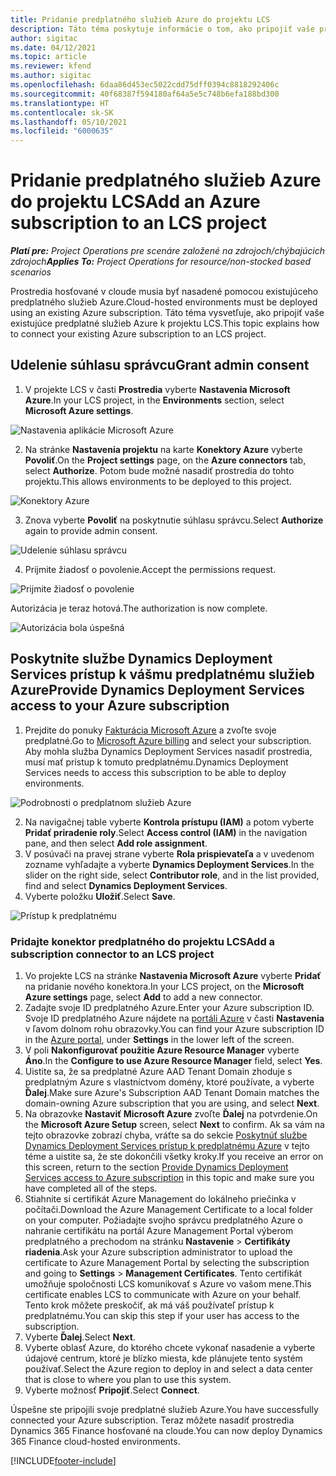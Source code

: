 ```yaml
---
title: Pridanie predplatného služieb Azure do projektu LCS
description: Táto téma poskytuje informácie o tom, ako pripojiť vaše predplatné služieb Azure k projektu LCS.
author: sigitac
ms.date: 04/12/2021
ms.topic: article
ms.reviewer: kfend
ms.author: sigitac
ms.openlocfilehash: 6daa86d453ec5022cdd75dff0394c8818292406c
ms.sourcegitcommit: 40f68387f594180af64a5e5c748b6efa188bd300
ms.translationtype: HT
ms.contentlocale: sk-SK
ms.lasthandoff: 05/10/2021
ms.locfileid: "6000635"
---
```

# <a name="add-an-azure-subscription-to-an-lcs-project"></a><span data-ttu-id="1a071-103">Pridanie predplatného služieb Azure do projektu LCS</span><span class="sxs-lookup"><span data-stu-id="1a071-103">Add an Azure subscription to an LCS project</span></span>

<span data-ttu-id="1a071-104">_**Platí pre:** Project Operations pre scenáre založené na zdrojoch/chýbajúcich zdrojoch_</span><span class="sxs-lookup"><span data-stu-id="1a071-104">_**Applies To:** Project Operations for resource/non-stocked based scenarios_</span></span>

<span data-ttu-id="1a071-105">Prostredia hosťované v cloude musia byť nasadené pomocou existujúceho predplatného služieb Azure.</span><span class="sxs-lookup"><span data-stu-id="1a071-105">Cloud-hosted environments must be deployed using an existing Azure subscription.</span></span> <span data-ttu-id="1a071-106">Táto téma vysvetľuje, ako pripojiť vaše existujúce predplatné služieb Azure k projektu LCS.</span><span class="sxs-lookup"><span data-stu-id="1a071-106">This topic explains how to connect your existing Azure subscription to an LCS project.</span></span> 

## <a name="grant-admin-consent"></a><span data-ttu-id="1a071-107">Udelenie súhlasu správcu</span><span class="sxs-lookup"><span data-stu-id="1a071-107">Grant admin consent</span></span>

1. <span data-ttu-id="1a071-108">V projekte LCS v časti **Prostredia** vyberte **Nastavenia Microsoft Azure**.</span><span class="sxs-lookup"><span data-stu-id="1a071-108">In your LCS project, in the **Environments** section, select **Microsoft Azure settings**.</span></span>

![Nastavenia aplikácie Microsoft Azure](./media/1MicrosoftAzureSettings.png)

2. <span data-ttu-id="1a071-110">Na stránke **Nastavenia projektu** na karte **Konektory Azure** vyberte **Povoliť**.</span><span class="sxs-lookup"><span data-stu-id="1a071-110">On the **Project settings** page, on the **Azure connectors** tab, select **Authorize**.</span></span> <span data-ttu-id="1a071-111">Potom bude možné nasadiť prostredia do tohto projektu.</span><span class="sxs-lookup"><span data-stu-id="1a071-111">This allows environments to be deployed to this project.</span></span>

![Konektory Azure](./media/2AzureConnectors.png)

3. <span data-ttu-id="1a071-113">Znova vyberte **Povoliť** na poskytnutie súhlasu správcu.</span><span class="sxs-lookup"><span data-stu-id="1a071-113">Select **Authorize** again to provide admin consent.</span></span>

![Udelenie súhlasu správcu](./media/3GrantAdminConsent.png)

4. <span data-ttu-id="1a071-115">Prijmite žiadosť o povolenie.</span><span class="sxs-lookup"><span data-stu-id="1a071-115">Accept the permissions request.</span></span>

![Prijmite žiadosť o povolenie](./media/4AcceptPermissionRequest.png)

<span data-ttu-id="1a071-117">Autorizácia je teraz hotová.</span><span class="sxs-lookup"><span data-stu-id="1a071-117">The authorization is now complete.</span></span> 

![Autorizácia bola úspešná](./media/5AuthorizationComplete.png)

## <a name="provide-dynamics-deployment-services-access-to-your-azure-subscription"></a><a name="provide"></a><span data-ttu-id="1a071-119">Poskytnite službe Dynamics Deployment Services prístup k vášmu predplatnému služieb Azure</span><span class="sxs-lookup"><span data-stu-id="1a071-119">Provide Dynamics Deployment Services access to your Azure subscription</span></span>

1. <span data-ttu-id="1a071-120">Prejdite do ponuky [Fakturácia Microsoft Azure](https://portal.azure.com/#blade/Microsoft\_Azure\_Billing/SubscriptionsBlade) a zvoľte svoje predplatné.</span><span class="sxs-lookup"><span data-stu-id="1a071-120">Go to [Microsoft Azure billing](https://portal.azure.com/#blade/Microsoft\_Azure\_Billing/SubscriptionsBlade) and select your subscription.</span></span> <span data-ttu-id="1a071-121">Aby mohla služba Dynamics Deployment Services nasadiť prostredia, musí mať prístup k tomuto predplatnému.</span><span class="sxs-lookup"><span data-stu-id="1a071-121">Dynamics Deployment Services needs to access this subscription to be able to deploy environments.</span></span>

![Podrobnosti o predplatnom služieb Azure](./media/6AzureSubscription.png)

2. <span data-ttu-id="1a071-123">Na navigačnej table vyberte **Kontrola prístupu (IAM)** a potom vyberte **Pridať priradenie roly**.</span><span class="sxs-lookup"><span data-stu-id="1a071-123">Select **Access control (IAM)** in the navigation pane, and then select **Add role assignment**.</span></span>
3. <span data-ttu-id="1a071-124">V posúvači na pravej strane vyberte **Rola prispievateľa** a v uvedenom zozname vyhľadajte a vyberte **Dynamics Deployment Services**.</span><span class="sxs-lookup"><span data-stu-id="1a071-124">In the slider on the right side, select **Contributor role**, and in the list provided, find and select **Dynamics Deployment Services**.</span></span> 
4. <span data-ttu-id="1a071-125">Vyberte položku **Uložiť**.</span><span class="sxs-lookup"><span data-stu-id="1a071-125">Select **Save**.</span></span>

![Prístup k predplatnému](./media/7SubscriptionAccess.png)

### <a name="add-a-subscription-connector-to-an-lcs-project"></a><span data-ttu-id="1a071-127">Pridajte konektor predplatného do projektu LCS</span><span class="sxs-lookup"><span data-stu-id="1a071-127">Add a subscription connector to an LCS project</span></span>

1. <span data-ttu-id="1a071-128">Vo projekte LCS na stránke **Nastavenia Microsoft Azure** vyberte **Pridať** na pridanie nového konektora.</span><span class="sxs-lookup"><span data-stu-id="1a071-128">In your LCS project, on the **Microsoft Azure settings** page, select **Add** to add a new connector.</span></span>
2. <span data-ttu-id="1a071-129">Zadajte svoje ID predplatného Azure.</span><span class="sxs-lookup"><span data-stu-id="1a071-129">Enter your Azure subscription ID.</span></span> <span data-ttu-id="1a071-130">Svoje ID predplatného Azure nájdete na [portáli Azure](https://ms.portal.azure.com/) v časti **Nastavenia** v ľavom dolnom rohu obrazovky.</span><span class="sxs-lookup"><span data-stu-id="1a071-130">You can find your Azure subscription ID in the [Azure portal](https://ms.portal.azure.com/), under  **Settings**  in the lower left of the screen.</span></span>
3. <span data-ttu-id="1a071-131">V poli **Nakonfigurovať použitie Azure Resource Manager** vyberte **Áno**.</span><span class="sxs-lookup"><span data-stu-id="1a071-131">In the **Configure to use Azure Resource Manager** field, select **Yes**.</span></span>
4. <span data-ttu-id="1a071-132">Uistite sa, že sa predplatné Azure AAD Tenant Domain zhoduje s predplatným Azure s vlastníctvom domény, ktoré používate, a vyberte **Ďalej**.</span><span class="sxs-lookup"><span data-stu-id="1a071-132">Make sure Azure's Subscription AAD Tenant Domain matches the domain-owning Azure subscription that you are using, and select **Next**.</span></span>
5. <span data-ttu-id="1a071-133">Na obrazovke **Nastaviť Microsoft Azure** zvoľte **Ďalej** na potvrdenie.</span><span class="sxs-lookup"><span data-stu-id="1a071-133">On the **Microsoft Azure Setup** screen, select **Next** to confirm.</span></span> <span data-ttu-id="1a071-134">Ak sa vám na tejto obrazovke zobrazí chyba, vráťte sa do sekcie [Poskytnúť službe Dynamics Deployment Services prístup k predplatnému Azure](#provide) v tejto téme a uistite sa, že ste dokončili všetky kroky.</span><span class="sxs-lookup"><span data-stu-id="1a071-134">If you receive an error on this screen, return to the section [Provide Dynamics Deployment Services access to Azure subscription](#provide) in this topic and make sure you have completed all of the steps.</span></span>
6. <span data-ttu-id="1a071-135">Stiahnite si certifikát Azure Management do lokálneho priečinka v počítači.</span><span class="sxs-lookup"><span data-stu-id="1a071-135">Download the Azure Management Certificate to a local folder on your computer.</span></span> <span data-ttu-id="1a071-136">Požiadajte svojho správcu predplatného Azure o nahranie certifikátu na portál Azure Management Portal výberom predplatného a prechodom na stránku **Nastavenie** > **Certifikáty riadenia**.</span><span class="sxs-lookup"><span data-stu-id="1a071-136">Ask your Azure subscription administrator to upload the certificate to Azure Management Portal by selecting the subscription and going to **Settings** > **Management Certificates**.</span></span> <span data-ttu-id="1a071-137">Tento certifikát umožňuje spoločnosti LCS komunikovať s Azure vo vašom mene.</span><span class="sxs-lookup"><span data-stu-id="1a071-137">This certificate enables LCS to communicate with Azure on your behalf.</span></span> <span data-ttu-id="1a071-138">Tento krok môžete preskočiť, ak má váš používateľ prístup k predplatnému.</span><span class="sxs-lookup"><span data-stu-id="1a071-138">You can skip this step if your user has access to the subscription.</span></span>
7. <span data-ttu-id="1a071-139">Vyberte **Ďalej**.</span><span class="sxs-lookup"><span data-stu-id="1a071-139">Select  **Next**.</span></span>
8. <span data-ttu-id="1a071-140">Vyberte oblasť Azure, do ktorého chcete vykonať nasadenie a vyberte údajové centrum, ktoré je blízko miesta, kde plánujete tento systém používať.</span><span class="sxs-lookup"><span data-stu-id="1a071-140">Select the Azure region to deploy in and select a data center that is close to where you plan to use this system.</span></span>
9.  <span data-ttu-id="1a071-141">Vyberte možnosť **Pripojiť**.</span><span class="sxs-lookup"><span data-stu-id="1a071-141">Select  **Connect**.</span></span>

<span data-ttu-id="1a071-142">Úspešne ste pripojili svoje predplatné služieb Azure.</span><span class="sxs-lookup"><span data-stu-id="1a071-142">You have successfully connected your Azure subscription.</span></span> <span data-ttu-id="1a071-143">Teraz môžete nasadiť prostredia Dynamics 365 Finance hosťované na cloude.</span><span class="sxs-lookup"><span data-stu-id="1a071-143">You can now deploy Dynamics 365 Finance cloud-hosted environments.</span></span>




[!INCLUDE[footer-include](../includes/footer-banner.md)]
